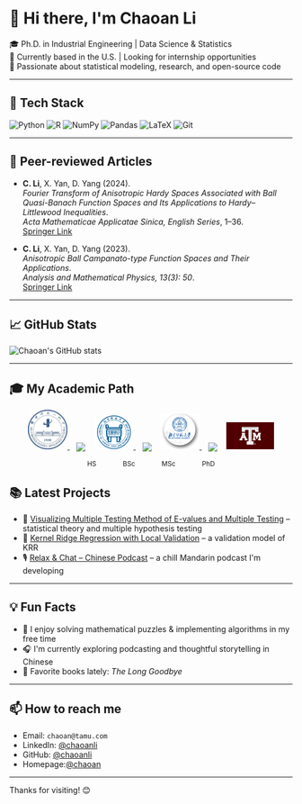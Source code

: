 # 👋 Hi there, I'm Chaoan Li

🎓 Ph.D. in Industrial Engineering | Data Science & Statistics  
📍 Currently based in the U.S. | Looking for internship opportunities  
🧠 Passionate about statistical modeling, research, and open-source code  

---

## 🧰 Tech Stack

![Python](https://img.shields.io/badge/Python-3776AB?style=flat&logo=python&logoColor=white)
![R](https://img.shields.io/badge/R-276DC3?style=flat&logo=r&logoColor=white)
![NumPy](https://img.shields.io/badge/NumPy-013243?style=flat&logo=numpy)
![Pandas](https://img.shields.io/badge/Pandas-150458?style=flat&logo=pandas)
![LaTeX](https://img.shields.io/badge/LaTeX-008080?style=flat&logo=latex)
![Git](https://img.shields.io/badge/Git-F05032?style=flat&logo=git)

---

## 📝 Peer-reviewed Articles

- **C. Li**, X. Yan, D. Yang (2024).  
  *Fourier Transform of Anisotropic Hardy Spaces Associated with Ball Quasi-Banach Function Spaces and Its Applications to Hardy–Littlewood Inequalities*.  
  *Acta Mathematicae Applicatae Sinica, English Series*, 1–36.  
  [Springer Link](https://link.springer.com/article/10.1007/s10255-024-1124-5)

- **C. Li**, X. Yan, D. Yang (2023).  
  *Anisotropic Ball Campanato-type Function Spaces and Their Applications*.  
  *Analysis and Mathematical Physics, 13(3): 50*.  
  [Springer Link](https://link.springer.com/article/10.1007/s13324-023-00814-w)

---

## 📈 GitHub Stats

![Chaoan's GitHub stats](https://github-readme-stats.vercel.app/api?username=chaoanli&show_icons=true&theme=tokyonight)

---




## 🎓 My Academic Path

<div align="center">
  <div>
    <a href="https://www.hzsdyfz.com.cn/" target="_blank">
      <img src="https://raw.githubusercontent.com/ChaoanLi/assets/main/hsy.png" width="70" alt="HSY"/>
    </a>
    &nbsp;&nbsp;
    <img src="https://upload.wikimedia.org/wikipedia/commons/7/7e/Arrow_right_font_awesome.svg" width="30" style="vertical-align: middle;" />
    &nbsp;&nbsp;
    <a href="https://en.ustb.edu.cn/" target="_blank">
      <img src="https://raw.githubusercontent.com/ChaoanLi/assets/main/ustb.png" width="70" alt="USTB"/>
    </a>
    &nbsp;&nbsp;
    <img src="https://upload.wikimedia.org/wikipedia/commons/7/7e/Arrow_right_font_awesome.svg" width="30" style="vertical-align: middle;" />
    &nbsp;&nbsp;
    <a href="https://math.bnu.edu.cn/" target="_blank">
      <img src="https://raw.githubusercontent.com/ChaoanLi/assets/main/bnu.png" width="70" alt="BNU"/>
    </a>
    &nbsp;&nbsp;
    <img src="https://upload.wikimedia.org/wikipedia/commons/7/7e/Arrow_right_font_awesome.svg" width="30" style="vertical-align: middle;" />
    &nbsp;&nbsp;
    <a href="https://engineering.tamu.edu/industrial/" target="_blank">
      <img src="https://raw.githubusercontent.com/ChaoanLi/assets/main/tamu.png" width="85" alt="TAMU"/>
    </a>
  </div>
  <div style="margin-top: 8px;">
    <sub>HS</sub>
    &nbsp;&nbsp;&nbsp;&nbsp;&nbsp;&nbsp;&nbsp;&nbsp;&nbsp;&nbsp;
    <sub>BSc</sub>
    &nbsp;&nbsp;&nbsp;&nbsp;&nbsp;&nbsp;&nbsp;&nbsp;&nbsp;&nbsp;
    <sub>MSc</sub>
    &nbsp;&nbsp;&nbsp;&nbsp;&nbsp;&nbsp;&nbsp;&nbsp;&nbsp;&nbsp;
    <sub>PhD</sub>
  </div>
</div>



## 📚 Latest Projects

- 🔬 [Visualizing Multiple Testing Method of E-values and Multiple Testing](https://github.com/ChaoanLi/E-value) – statistical theory and multiple hypothesis testing  
- 🧮 [Kernel Ridge Regression with Local Validation](https://github.com/ChaoanLi/local-validation) – a validation model of KRR  
- 🎙️ [Relax & Chat – Chinese Podcast](https://podcasts.apple.com/cn/podcast/%E8%BD%BB%E6%9D%BE%E6%84%89%E5%BF%AB/id1802566456) – a chill Mandarin podcast I'm developing

---

## 💡 Fun Facts

- 🧩 I enjoy solving mathematical puzzles & implementing algorithms in my free time
- 🎧 I'm currently exploring podcasting and thoughtful storytelling in Chinese
- 📖 Favorite books lately: *The Long Goodbye*

---

## 📫 How to reach me

- Email: `chaoan@tamu.com`  
- LinkedIn: [@chaoanli](linkedin.com/in/chaoan-li-4036a6323)  
- GitHub: [@chaoanli](https://github.com/ChaoanLi)
- Homepage:[@chaoan](https://chaoanli.github.io/)

---

Thanks for visiting! 😊
